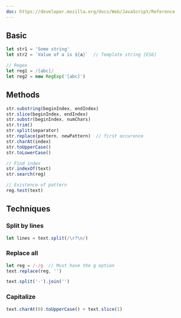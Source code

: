 ```yaml
---
doc: https://developer.mozilla.org/docs/Web/JavaScript/Reference
---
```


## Basic

```javascript
let str1 = 'Some string'
let str2 = `Value of a is ${a}`  // Template string [ES6]

// Regex
let reg1 = /[abc]/
let reg2 = new RegExp('[abc]')
```

## Methods

```javascript
str.substring(beginIndex, endIndex)
str.slice(beginIndex, endIndex)
str.substr(beginIndex, numChars)
str.trim()
str.split(separator)
str.replace(pattern, newPattern)  // first occurence
str.charAt(index)
str.toUpperCase()
str.toLowerCase()

// Find index
str.indexOf(text)
str.search(reg)

// Existence of pattern
reg.test(text)
```

## Techniques

### Split by lines

```javascript
let lines = text.split(/\r?\n/)
```

### Replace all

```javascript
let reg = /-/g  // Must have the g option
text.replace(reg, '')

text.split('-').join('')
```

### Capitalize

```javascript
text.charAt(0).toUpperCase() + text.slice(1)
```
